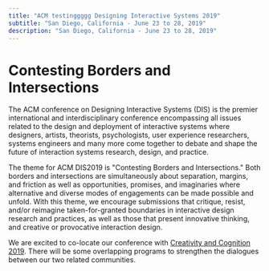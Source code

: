 ```yaml
---
title: "ACM testinggggg Designing Interactive Systems 2019"
subtitle: "San Diego, California - June 23 to 28, 2019"
description: "San Diego, California - June 23 to 28, 2019"
---
```


# Contesting Borders and Intersections

The ACM conference on Designing Interactive Systems (DIS) is the premier international and interdisciplinary conference encompassing all issues related to the design and deployment of interactive systems where designers, artists, theorists, psychologists, user experience researchers, systems engineers and many more come together to debate and shape the future of interaction systems research, design, and practice.

The theme for ACM DIS2019 is "Contesting Borders and Intersections." Both borders and intersections are simultaneously about separation, margins, and friction as well as opportunities, promises, and imaginaries where alternative and diverse modes of engagements can be made possible and unfold. With this theme, we encourage submissions that critique, resist, and/or reimagine taken-for-granted boundaries in interactive design research and practices, as well as those that present innovative thinking, and creative or provocative interaction design.

We are excited to co-locate our conference with [Creativity and Cognition 2019](http://cc.acm.org/2019/). There will be some overlapping programs to strengthen the dialogues between our two related communities.
